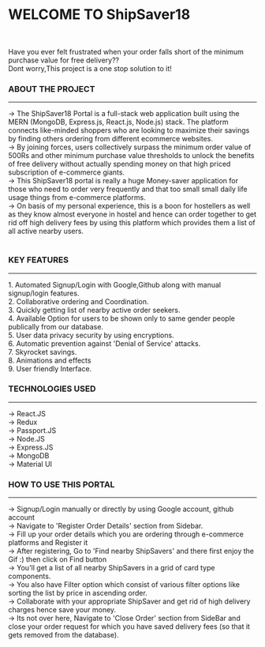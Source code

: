 
<h1><strong>WELCOME TO ShipSaver18</strong></h1>
 <br>

Have you ever felt frustrated when your order falls short of the minimum purchase value for free delivery?? <br>
Dont worry,This project is a one stop solution to it!<br>

<h3><bold>ABOUT THE PROJECT</bold></h3>
<hr>
-> The ShipSaver18 Portal is a full-stack web application built using the MERN (MongoDB, Express.js, React.js, Node.js) stack. The platform connects like-minded shoppers who are looking to maximize their savings by finding others ordering from different ecommerce websites.<br>
-> By joining forces, users collectively surpass the minimum order value of 500Rs and other minimum purchase value thresholds to unlock the benefits of free delivery without actually spending money on that high priced subscription of e-commerce giants.<br>
-> This ShipSaver18 portal is really a huge Money-saver application for those who need to order very frequently and that too small small daily life usage things from e-commerce platforms.<br>
-> On basis of my personal experience, this is a boon for hostellers as well as they know almost everyone in hostel and hence can order together to get rid off high delivery fees by using this platform which provides them a list of all active nearby users.<br><br>

<h3><bold>KEY FEATURES</bold></h3>
<hr></hr>
1. Automated Signup/Login with Google,Github along with manual signup/login features.<br> 
2. Collaborative ordering and Coordination.<br>
3. Quickly getting list of nearby active order seekers.<br>
4. Available Option for users to be shown only to same gender people publically from our database.<br>
5. User data privacy security by using encryptions.<br>
6. Automatic prevention against 'Denial of Service' attacks.<br>
7. Skyrocket savings.<br>
8. Animations and effects<br>
9. User friendly Interface.<br>

<h3><bold>TECHNOLOGIES USED </bold></h3>
<hr></hr>
-> React.JS<br>
-> Redux<br>
-> Passport.JS<br>
-> Node.JS<br>
-> Express.JS<br>
-> MongoDB<br>
-> Material UI<br>

<h3><bold> HOW TO USE THIS PORTAL</bold></h3>
<hr></hr>
-> Signup/Login manually or directly by using Google account, github account<br>
-> Navigate to 'Register Order Details' section from Sidebar.<br>
-> Fill up your order details which you are ordering through e-commerce platforms and Register it<br>
-> After registering, Go to 'Find nearby ShipSavers' and there first enjoy the Gif :) then click on Find button<br>
-> You'll get a list of all nearby ShipSavers in a grid of card type components.<br>
-> You also have Filter option which consist of various filter options like sorting the list by price in ascending order.<br>
-> Collaborate with your appropriate ShipSaver and get rid of high delivery charges hence save your money.<br>
-> Its not over here, Navigate to 'Close Order' section from SideBar and close your order request for which you have saved delivery fees (so that it gets removed from the database).

